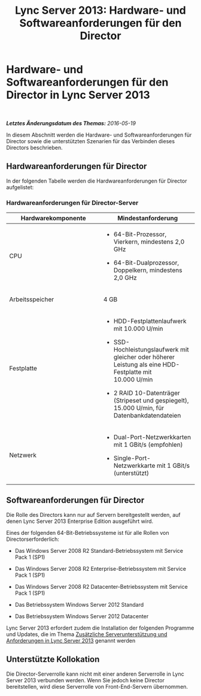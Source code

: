 ﻿---
title: 'Lync Server 2013: Hardware- und Softwareanforderungen für den Director'
TOCTitle: Hardware- und Softwareanforderungen für den Director
ms:assetid: 747b701e-7f97-46fe-91c5-1e8d9addf9f7
ms:mtpsurl: https://technet.microsoft.com/de-de/library/Gg398560(v=OCS.15)
ms:contentKeyID: 49294425
ms.date: 05/19/2016
mtps_version: v=OCS.15
ms.translationtype: HT
---

# Hardware- und Softwareanforderungen für den Director in Lync Server 2013

 

_**Letztes Änderungsdatum des Themas:** 2016-05-19_

In diesem Abschnitt werden die Hardware- und Softwareanforderungen für Director sowie die unterstützten Szenarien für das Verbinden dieses Directors beschrieben.

## Hardwareanforderungen für Director

In der folgenden Tabelle werden die Hardwareanforderungen für Director aufgelistet:

### Hardwareanforderungen für Director-Server

<table>
<colgroup>
<col style="width: 50%" />
<col style="width: 50%" />
</colgroup>
<thead>
<tr class="header">
<th>Hardwarekomponente</th>
<th>Mindestanforderung</th>
</tr>
</thead>
<tbody>
<tr class="odd">
<td><p>CPU</p></td>
<td><ul>
<li><p>64-Bit-Prozessor, Vierkern, mindestens 2,0 GHz</p></li>
<li><p>64-Bit-Dualprozessor, Doppelkern, mindestens 2,0 GHz</p></li>
</ul></td>
</tr>
<tr class="even">
<td><p>Arbeitsspeicher</p></td>
<td><p>4 GB</p></td>
</tr>
<tr class="odd">
<td><p>Festplatte</p></td>
<td><ul>
<li><p>HDD-Festplattenlaufwerk mit 10.000 U/min</p></li>
<li><p>SSD-Hochleistungslaufwerk mit gleicher oder höherer Leistung als eine HDD-Festplatte mit 10.000 U/min</p></li>
<li><p>2 RAID 10-Datenträger (Stripeset und gespiegelt), 15.000 U/min, für Datenbankdatendateien</p></li>
</ul></td>
</tr>
<tr class="even">
<td><p>Netzwerk</p></td>
<td><ul>
<li><p>Dual-Port-Netzwerkkarten mit 1 GBit/s (empfohlen)</p></li>
<li><p>Single-Port-Netzwerkkarte mit 1 GBit/s (unterstützt)</p></li>
</ul></td>
</tr>
</tbody>
</table>


## Softwareanforderungen für Director

Die Rolle des Directors kann nur auf Servern bereitgestellt werden, auf denen Lync Server 2013 Enterprise Edition ausgeführt wird.

Eines der folgenden 64-Bit-Betriebssysteme ist für alle Rollen von Directorserforderlich:

  - Das Windows Server 2008 R2 Standard-Betriebssystem mit Service Pack 1 (SP1)

  - Das Windows Server 2008 R2 Enterprise-Betriebssystem mit Service Pack 1 (SP1)

  - Das Windows Server 2008 R2 Datacenter-Betriebssystem mit Service Pack 1 (SP1)

  - Das Betriebssystem Windows Server 2012 Standard

  - Das Betriebssystem Windows Server 2012 Datacenter

Lync Server 2013 erfordert zudem die Installation der folgenden Programme und Updates, die im Thema [Zusätzliche Serverunterstützung und Anforderungen in Lync Server 2013](lync-server-2013-additional-server-support-and-requirements.md) genannt werden

## Unterstützte Kollokation

Die Director-Serverrolle kann nicht mit einer anderen Serverrolle in Lync Server 2013 verbunden werden. Wenn Sie jedoch keine Director bereitstellen, wird diese Serverrolle von Front-End-Servern übernommen.

